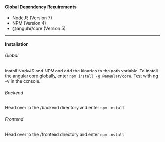 #### Global Dependency Requirements

- NodeJS (Version 7)
- NPM (Version 4)
- @angular/core (Version 5)

---
#### Installation

###### Global
Install NodeJS and NPM and add the binaries to the path variable.
To install the angular core globally, enter `npm install -g @angular/core`. Test with ng -v in the console.

###### Backend
Head over to the /backend directory and enter `npm install`

###### Frontend
Head over to the /frontend directory and enter `npm install`
